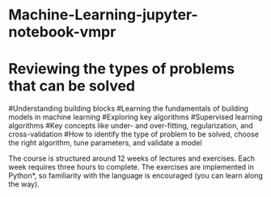 # Machine-Learning-jupyter-notebook-vmpr

# Reviewing the types of problems that can be solved 
#Understanding building blocks 
#Learning the fundamentals of building models in machine learning 
#Exploring key algorithms
#Supervised learning algorithms
#Key concepts like under- and over-fitting, regularization, and cross-validation
#How to identify the type of problem to be solved, choose the right algorithm, tune parameters, and validate a model

The course is structured around 12 weeks of lectures and exercises. Each week requires three hours to complete. The exercises are implemented in Python*, so familiarity with the language is encouraged (you can learn along the way).
